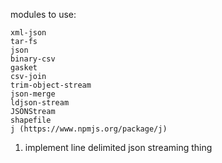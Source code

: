 modules to use:

```
xml-json
tar-fs
json
binary-csv
gasket
csv-join
trim-object-stream
json-merge
ldjson-stream
JSONStream
shapefile
j (https://www.npmjs.org/package/j)
```

1. implement line delimited json streaming thing
